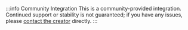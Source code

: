 :::info Community Integration
This is a community-provided integration. Continued support or stability is not guaranteed; if you have any issues, please [contact the creator](#creator-contact) directly.
:::